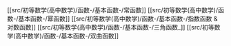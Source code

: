 

[[src/初等数学(高中数学)/函数-/基本函数-/常函数]]
[[src/初等数学(高中数学)/函数-/基本函数-/幂函数]]
[[src/初等数学(高中数学)/函数-/基本函数-/指数函数 & 对数函数]]
[[src/初等数学(高中数学)/函数-/基本函数-/三角函数_]]
[[src/初等数学(高中数学)/函数-/基本函数-/双曲函数]]


